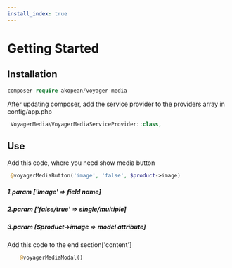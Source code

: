 ```yaml
---
install_index: true
---
```


# Getting Started


## Installation

``` php
composer require akopean/voyager-media
```
After updating composer, add the service provider to the providers array in config/app.php
``` php
 VoyagerMedia\VoyagerMediaServiceProvider::class,
```
## Use
Add this code, where you need show media button 
``` php
 @voyagerMediaButton('image', 'false', $product->image)
```
##### 1.param ['image' => field name]
##### 2.param ['false/true' => single/multiple]
##### 3.param [$product->image => model attribute]

Add this code to the end section['content']
``` php
    @voyagerMediaModal()
```